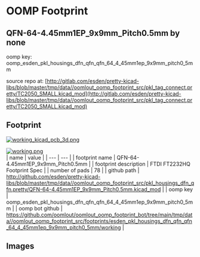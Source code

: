 # OOMP Footprint  
## QFN-64-4.45mm1EP_9x9mm_Pitch0.5mm  by none  
  
oomp key: oomp_esden_pkl_housings_dfn_qfn_qfn_64_4_45mm1ep_9x9mm_pitch0_5mm  
  
source repo at: [http://gitlab.com/esden/pretty-kicad-libs/blob/master/tmp/data//oomlout_oomp_footprint_src/pkl_tag_connect.pretty/TC2050_SMALL.kicad_mod](http://gitlab.com/esden/pretty-kicad-libs/blob/master/tmp/data//oomlout_oomp_footprint_src/pkl_tag_connect.pretty/TC2050_SMALL.kicad_mod)  
## Footprint  
  
[![working_kicad_pcb_3d.png](working_kicad_pcb_3d_600.png)](working_kicad_pcb_3d.png)  
  
[![working.png](working_600.png)](working.png)  
| name | value | 
| --- | --- | 
| footprint name | QFN-64-4.45mm1EP_9x9mm_Pitch0.5mm | 
| footprint description | FTDI FT2232HQ Footprint Spec | 
| number of pads | 78 | 
| github path | http://github.com/esden/pretty-kicad-libs/blob/master/tmp/data//oomlout_oomp_footprint_src/pkl_housings_dfn_qfn.pretty/QFN-64-4.45mm1EP_9x9mm_Pitch0.5mm.kicad_mod | 
| oomp key | oomp_esden_pkl_housings_dfn_qfn_qfn_64_4_45mm1ep_9x9mm_pitch0_5mm | 
| oomp bot github | https://github.com/oomlout/oomlout_oomp_footprint_bot/tree/main/tmp/data//oomlout_oomp_footprint_src/footprints/esden_pkl_housings_dfn_qfn_qfn_64_4_45mm1ep_9x9mm_pitch0_5mm/working | 
## Images  

